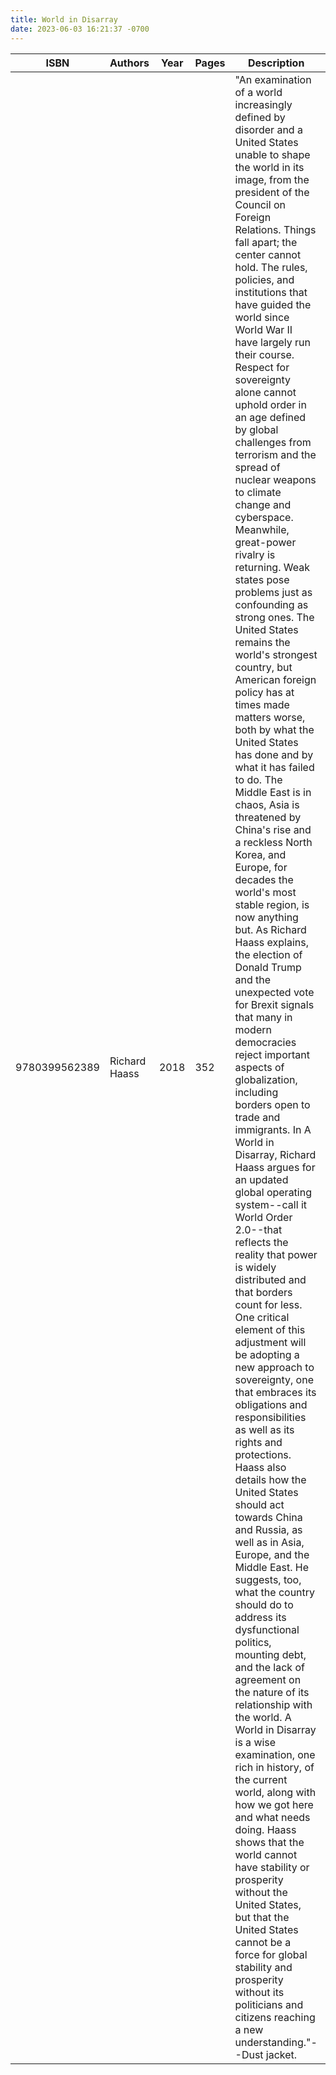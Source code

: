 ```yaml
---
title: World in Disarray
date: 2023-06-03 16:21:37 -0700
---
```


| ISBN        | Authors      | Year    | Pages    | Description    | URL   |
| ----------- | ------------ | ------- | -------- | -------------- | ----- |
| 9780399562389  | Richard Haass| 2018| 352| "An examination of a world increasingly defined by disorder and a United States unable to shape the world in its image, from the president of the Council on Foreign Relations. Things fall apart; the center cannot hold. The rules, policies, and institutions that have guided the world since World War II have largely run their course. Respect for sovereignty alone cannot uphold order in an age defined by global challenges from terrorism and the spread of nuclear weapons to climate change and cyberspace. Meanwhile, great-power rivalry is returning. Weak states pose problems just as confounding as strong ones. The United States remains the world's strongest country, but American foreign policy has at times made matters worse, both by what the United States has done and by what it has failed to do. The Middle East is in chaos, Asia is threatened by China's rise and a reckless North Korea, and Europe, for decades the world's most stable region, is now anything but. As Richard Haass explains, the election of Donald Trump and the unexpected vote for Brexit signals that many in modern democracies reject important aspects of globalization, including borders open to trade and immigrants. In A World in Disarray, Richard Haass argues for an updated global operating system--call it World Order 2.0--that reflects the reality that power is widely distributed and that borders count for less. One critical element of this adjustment will be adopting a new approach to sovereignty, one that embraces its obligations and responsibilities as well as its rights and protections. Haass also details how the United States should act towards China and Russia, as well as in Asia, Europe, and the Middle East. He suggests, too, what the country should do to address its dysfunctional politics, mounting debt, and the lack of agreement on the nature of its relationship with the world. A World in Disarray is a wise examination, one rich in history, of the current world, along with how we got here and what needs doing. Haass shows that the world cannot have stability or prosperity without the United States, but that the United States cannot be a force for global stability and prosperity without its politicians and citizens reaching a new understanding."--Dust jacket.|https://openlibrary.org/books/OL28641390M/World_in_Disarray|    